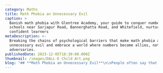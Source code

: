 ```yaml
---
category: Maths
title: Math Phobia an Unnecessary Evil
caption: >
  Banish math phobia with Glentree Academy, your guide to conquer numbers! CBSE
  schools near Sarjapur Road, Bannerghatta Road, and Whitefield, nurture
  confident learners
metaDescription: >-
  Breaking the chains of psychological barriers that make math phobia an
  unnecessary evil and embrace a world where numbers become allies, not
  adversaries.
publishedDate: 2023-12-05T18:30:00.000Z
thumbnail: /images/DALL·E Child Art.png
blog: "## **Math Phobia an Unnecessary Evil**\n\nPeople often say that math should be made interesting. Isn’t it already?\n\n[Math](https://www.glentreeacademy.com/blogs/math-phobia-an-unnecessary-evil \"Math\") is a language that helps in understanding the world around us. It helps us nurture qualities like spatial and critical thinking, power of reasoning and Mathematics and offers rationality of thought. Be it a chef or a farmer, a carpenter, a shopkeeper or a mechanic.\n\nWherever we see, whatever we see has Math in it. For instance, fractals in nature, banking, digital technology, travel, health care, agriculture, and many more.\_\n\nBut it is unfortunate to know that math is considered to be an arid subject. The majority of students have an aversion to math class, find it boring and often question themselves\_\"Am I ever going to use this?”. There is widespread anxiety among the students that scares them throughout their school life. This is the current state of the subject in most of the schools.\n\n## Why do many students struggle in Mathematics?\n\nMost of the students study Math to pass their grades. Though few students manage to score good grades in Math, that does not mean they enjoy learning the subject. So, is it the problem of the students or the subject? Well, the answer is that it is neither students nor the subject that is responsible for this issue. Instead, it’s the way it is taught. Math is taught in isolation and that makes students struggle to relate to it in real-life situations. A lack of relevance makes this subject seem obscure. Hence students find math abstracts.\n\nThe current need is to create math awareness in our everyday lives and highlight its application in various fields.\_\n\n### Can the education system and teachers help students to improve their interest in mathematics?\n\nSchool is the place where we can change the attitude of students towards Math. It is very essential to first establish the need for learning the subject and to make learning Math more fun. Math should be more than just solving problems and getting the right answers. The approach that is followed now needs to be changed. For example, while teaching graphs we just highlight how to plot the graph and different types of graphs. Instead, we need to help students understand the need for different graphs and their uses in different fields. This is when they will connect it to real life and understand the need to study graphs.\_\n\nSo, when a new concept is introduced, one should start with an interesting real-world problem. Let's take another example – profit and loss. Here instead of defining profit and loss, we must let the students build a model of an amusement park, take ownership, and run their amusement park. During this process, students not only enjoy but also learn the concepts and understand their importance. When an abstract concept needs to be introduced, first give a concrete example, and later connect it to the abstract concept. There are many such ways where we can involve students and make learning math more fun and interesting.\n\nIntegrating Mathematics into other subjects like History, Science, and Geography also plays a vital role in creating interest among students. One of the best examples is introducing Roman numbers. There are quite a lot of students who still wonder why they need to learn Roman numbers. I am sure a few of them who are reading this article have the same question. The reason is that most of us were taught that Roman numbers are a different set of numbers with different symbols. The focus was to write Roman numbers to Hindu Arabic numbers and vice versa. The same method is followed even today in most schools. But have we ever tried to encourage the students to explore why there was a need for different number systems, how they evolved, how the Roman numbers came into existence and why we use Hindu Arabic numbers these days instead of Roman numbers? Isn’t that integrating History with Math? Won’t that be interesting information which will leave its mark and spark curiosity?\_\n\nAs we go to higher grades, we can pose a few open-ended questions and trigger their intellect to find an answer. For example, a question like\_\"Why tree trunk is cylindrical in shape and not any other shape?\"\_expects them to use their knowledge of science and Math. Though they cannot find an answer to it at once, the process of finding the answer itself will make it more interesting.\n\nIt is in the teacher's hands to tune the student’s perception of the subject.\n\nLet us change the approach to teaching math and make it more exciting to learn Math. Let us eliminate the fear and apprehension students have towards the subject. Let us help our students admire and uncover the beauty of Math.\n"
---
```


